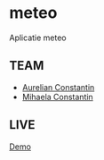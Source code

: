 # meteo
Aplicatie meteo

## TEAM
- [Aurelian Constantin](https://github.com/aurelian2020)
- [Mihaela Constantin](https://github.com/mihaelacon)

## LIVE
[Demo](https://github.com/aurelian2020/meteo)
